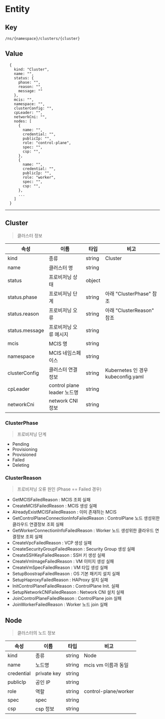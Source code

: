 # Entity

## Key
```
/ns/{namespace}/clusters/{cluster}
```

## Value
```
  {
    kind: "Cluster",
    name: "",
    status: {
      phase: "",
      reason: "",
      message: ""
    },
    mcis: "",
    namespace: "",
    clusterConfig: "",
    cpLeader: "",
    networkCni: "",
    nodes: [
      {
        name: "",
        credential: "",
        publicIp: "",
        role: "control-plane",
        spec: "",
        csp: "",
      },
      {
        name: "",
        credential: "",
        publicIp: "",
        role: "worker",
        spec: "",
        csp: "",
      },
      ...
    ]
  }
```

---
## Cluster
> 클러스터 정보

|속성           |이름                         |타입   |비고                                     |
|---            |---                          |---    |---                                      |
|kind           |종류                         |string |Cluster                                  |
|name           |클러스터 명                  |string |                                         |
|status         |프로비저닝 상태              |object |                                         |
|status.phase   |프로비저닝 단계              |string |아래 "ClusterPhase" 참조                 |
|status.reason  |프로비저닝 오류              |string |아래 "ClusterReason" 참조                |
|status.message |프로비저닝 오류 메시지       |string |                                         |
|mcis           |MCIS 명                      |string |                                         |
|namespace      |MCIS 네임스페이스            |string |                                         |
|clusterConfig  |클러스터 연결정보            |string |Kubernetes 인 경우 kubeconfig.yaml       |
|cpLeader       |control plane leader 노드명  |string |                                         |
|networkCni     |network CNI 정보             |string |                                         |

### ClusterPhase
> 프로비저닝 단계

* Pending
* Provisioning
* Provisioned
* Failed
* Deleting

### ClusterReason
> 프로비저닝 오류 원인 (Phase == Failed 경우)

* GetMCISFailedReason : MCIS 조회 실패
* CreateMCISFailedReason : MCIS 생성 실패
* AlreadyExistMCISFailedReason : 이미 존재하는 MCIS 
* GetControlPlaneConnectionInfoFailedReason : ControlPlane 노드 생성위한 클라우드 연결정보 조회 실패
* GetWorkerConnectionInfoFailedReason : Worker 노드 생성위한 클라우드 연결정보 조회 실패
* CreateVpcFailedReason : VCP 생성 실패
* CreateSecurityGroupFailedReason : Security Group 생성 실패
* CreateSSHKeyFailedReason : SSH 키 생성 실패
* CreateVmImageFailedReason : VM 이미지 생성 실패
* CreateVmSpecFailedReason : VM 타입 생성 실패
* SetupBoostrapFailedReason : OS 기본 패키지 설치 실패
* SetupHaproxyFailedReason : HAProxy 설치 실패
* InitControlPlaneFailedReason : ControlPlane Init. 실패
* SetupNetworkCNIFailedReason : Network CNI 설치 실패
* JoinControlPlaneFailedReason : ControlPlane join 실패
* JoinWorkerFailedReason : Worker 노드 join 실패

## Node
> 클러스터의 노드 정보

|속성           |이름               |타입   |비고                 |
|---            |---                |---    |---                  |
|kind           |종류               |string |Node                 |
|name           |노드명             |string |mcis vm 이름과 동일  |
|credential     |private key        |string |                     |
|publicIp       |공인 IP            |string |                     |
|role           |역할               |string |control-plane/worker |
|spec           |spec               |string |                     |
|csp            |csp 정보           |string |                     |

